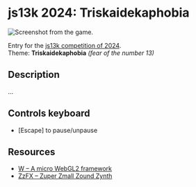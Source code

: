 # js13k 2024: Triskaidekaphobia

![Screenshot from the game.](thumb_400x250.png?raw=true)

Entry for the [js13k competition of 2024](https://2024.js13kgames.com/).  
Theme: **Triskaidekaphobia** *(fear of the number 13)*


## Description

...


## Controls keyboard

* [Escape] to pause/unpause


## Resources

* [W – A micro WebGL2 framework](https://xem.github.io/W/)
* [ZzFX – Zuper Zmall Zound Zynth](https://github.com/KilledByAPixel/ZzFX)
